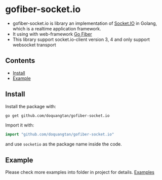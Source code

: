 # gofiber-socket.io

- gofiber-socket.io is library an implementation of [Socket.IO](http://socket.io) in Golang, which is a realtime application framework.
- It using with web-framework [Go Fiber](https://gofiber.io)
- This library support socket.io-client version 3, 4 and only support websocket transport

## Contents

- [Install](#install)
- [Example](#example)

## Install

Install the package with:

```bash
go get github.com/doquangtan/gofiber-socket.io
```

Import it with:

```go
import "github.com/doquangtan/gofiber-socket.io"
```

and use `socketio` as the package name inside the code.

## Example

Please check more examples into folder in project for details. [Examples](https://github.com/doquangtan/gofiber-socket.io/tree/main/example)
